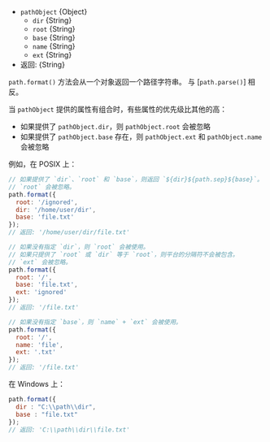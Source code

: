 <!-- YAML
added: v0.11.15
-->

* `pathObject` {Object}
  * `dir` {String}
  * `root` {String}
  * `base` {String}
  * `name` {String}
  * `ext` {String}
* 返回: {String}

`path.format()` 方法会从一个对象返回一个路径字符串。
与 [`path.parse()`] 相反。

当 `pathObject` 提供的属性有组合时，有些属性的优先级比其他的高：

* 如果提供了 `pathObject.dir`，则 `pathObject.root` 会被忽略
* 如果提供了 `pathObject.base` 存在，则 `pathObject.ext` 和 `pathObject.name` 会被忽略

例如，在 POSIX 上：

```js
// 如果提供了 `dir`、`root` 和 `base`，则返回 `${dir}${path.sep}${base}`。
// `root` 会被忽略。
path.format({
  root: '/ignored',
  dir: '/home/user/dir',
  base: 'file.txt'
});
// 返回: '/home/user/dir/file.txt'

// 如果没有指定 `dir`，则 `root` 会被使用。
// 如果只提供了 `root` 或 `dir` 等于 `root`，则平台的分隔符不会被包含。
// `ext` 会被忽略。
path.format({
  root: '/',
  base: 'file.txt',
  ext: 'ignored'
});
// 返回: '/file.txt'

// 如果没有指定 `base`，则 `name` + `ext` 会被使用。
path.format({
  root: '/',
  name: 'file',
  ext: '.txt'
});
// 返回: '/file.txt'
```

在 Windows 上：

```js
path.format({
  dir : "C:\\path\\dir",
  base : "file.txt"
});
// 返回: 'C:\\path\\dir\\file.txt'
```

